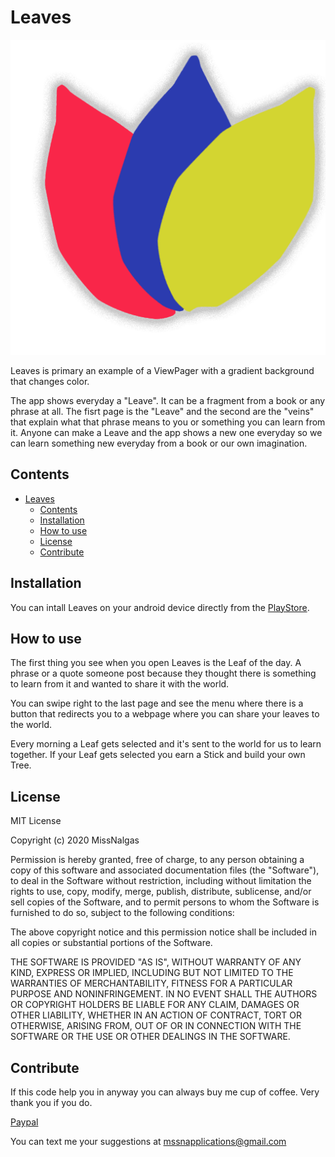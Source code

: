 # Leaves

![Leaves Logo](/images/leaf.png)

Leaves is primary an example of a ViewPager with a gradient background that changes color.

The app shows everyday a "Leave". It can be a fragment from a book or any phrase at all.
The fisrt page is the "Leave" and the second are the "veins" that explain what that phrase means to you or something you can learn from it.
Anyone can make a Leave and the app shows a new one everyday so we can learn something new everyday from a book or our own imagination.

## Contents

- [Leaves](#leaves)
  - [Contents](#contents)
  - [Installation](#installation)
  - [How to use](#how-to-use)
  - [License](#license)
  - [Contribute](#contribute)

## Installation

You can intall Leaves on your android device directly from the [PlayStore](https://play.google.com/store/apps/details?id=com.missnalgas.phr2).

## How to use

The first thing you see when you open Leaves is the Leaf of the day. A phrase or a quote someone post because they thought there is something to learn from it and wanted to share it with the world.

You can swipe right to the last page and see the menu where there is a button that redirects you to a webpage where you can share your leaves to the world.

Every morning a Leaf gets selected and it's sent to the world for us to learn together. If your Leaf gets selected you earn a Stick and build your own Tree.

## License 

MIT License

Copyright (c) 2020 MissNalgas

Permission is hereby granted, free of charge, to any person obtaining a copy
of this software and associated documentation files (the "Software"), to deal
in the Software without restriction, including without limitation the rights
to use, copy, modify, merge, publish, distribute, sublicense, and/or sell
copies of the Software, and to permit persons to whom the Software is
furnished to do so, subject to the following conditions:

The above copyright notice and this permission notice shall be included in all
copies or substantial portions of the Software.

THE SOFTWARE IS PROVIDED "AS IS", WITHOUT WARRANTY OF ANY KIND, EXPRESS OR
IMPLIED, INCLUDING BUT NOT LIMITED TO THE WARRANTIES OF MERCHANTABILITY,
FITNESS FOR A PARTICULAR PURPOSE AND NONINFRINGEMENT. IN NO EVENT SHALL THE
AUTHORS OR COPYRIGHT HOLDERS BE LIABLE FOR ANY CLAIM, DAMAGES OR OTHER
LIABILITY, WHETHER IN AN ACTION OF CONTRACT, TORT OR OTHERWISE, ARISING FROM,
OUT OF OR IN CONNECTION WITH THE SOFTWARE OR THE USE OR OTHER DEALINGS IN THE
SOFTWARE.

## Contribute

If this code help you in anyway you can always buy me cup of coffee. Very thank you if you do.

[Paypal](https://paypal.me/aragon997)

You can text me your suggestions at [mssnapplications@gmail.com](mailto:mssnapplications@gmail.com)